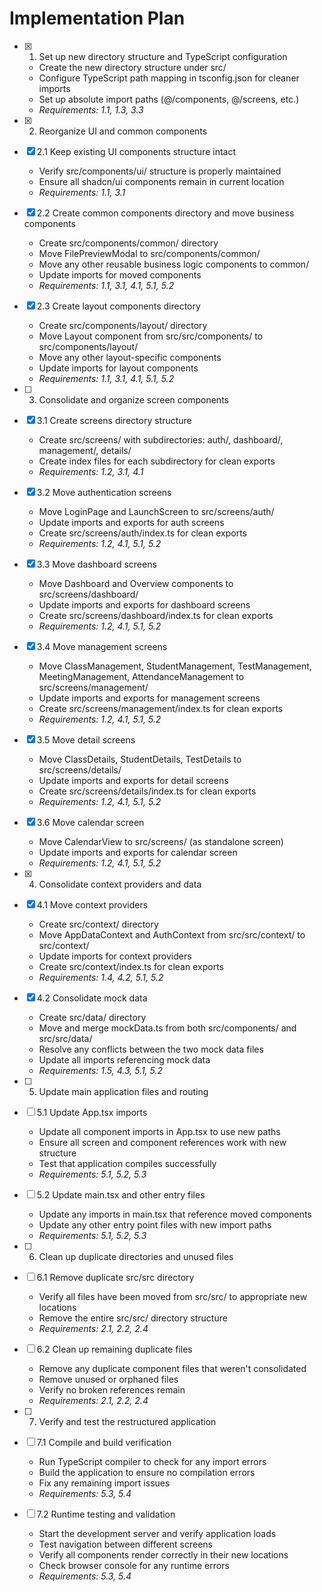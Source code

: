 # Implementation Plan

- [x] 1. Set up new directory structure and TypeScript configuration
  - Create the new directory structure under src/
  - Configure TypeScript path mapping in tsconfig.json for cleaner imports
  - Set up absolute import paths (@/components, @/screens, etc.)
  - _Requirements: 1.1, 1.3, 3.3_

- [x] 2. Reorganize UI and common components
- [x] 2.1 Keep existing UI components structure intact
  - Verify src/components/ui/ structure is properly maintained
  - Ensure all shadcn/ui components remain in current location
  - _Requirements: 1.1, 3.1_

- [x] 2.2 Create common components directory and move business components
  - Create src/components/common/ directory
  - Move FilePreviewModal to src/components/common/
  - Move any other reusable business logic components to common/
  - Update imports for moved components
  - _Requirements: 1.1, 3.1, 4.1, 5.1, 5.2_

- [x] 2.3 Create layout components directory
  - Create src/components/layout/ directory
  - Move Layout component from src/src/components/ to src/components/layout/
  - Move any other layout-specific components
  - Update imports for layout components
  - _Requirements: 1.1, 3.1, 4.1, 5.1, 5.2_

- [ ] 3. Consolidate and organize screen components
- [x] 3.1 Create screens directory structure
  - Create src/screens/ with subdirectories: auth/, dashboard/, management/, details/
  - Create index files for each subdirectory for clean exports
  - _Requirements: 1.2, 3.1, 4.1_

- [x] 3.2 Move authentication screens
  - Move LoginPage and LaunchScreen to src/screens/auth/
  - Update imports and exports for auth screens
  - Create src/screens/auth/index.ts for clean exports
  - _Requirements: 1.2, 4.1, 5.1, 5.2_

- [x] 3.3 Move dashboard screens
  - Move Dashboard and Overview components to src/screens/dashboard/
  - Update imports and exports for dashboard screens
  - Create src/screens/dashboard/index.ts for clean exports
  - _Requirements: 1.2, 4.1, 5.1, 5.2_

- [x] 3.4 Move management screens
  - Move ClassManagement, StudentManagement, TestManagement, MeetingManagement, AttendanceManagement to src/screens/management/
  - Update imports and exports for management screens
  - Create src/screens/management/index.ts for clean exports
  - _Requirements: 1.2, 4.1, 5.1, 5.2_

- [x] 3.5 Move detail screens
  - Move ClassDetails, StudentDetails, TestDetails to src/screens/details/
  - Update imports and exports for detail screens
  - Create src/screens/details/index.ts for clean exports
  - _Requirements: 1.2, 4.1, 5.1, 5.2_

- [x] 3.6 Move calendar screen
  - Move CalendarView to src/screens/ (as standalone screen)
  - Update imports and exports for calendar screen
  - _Requirements: 1.2, 4.1, 5.1, 5.2_

- [x] 4. Consolidate context providers and data
- [x] 4.1 Move context providers
  - Create src/context/ directory
  - Move AppDataContext and AuthContext from src/src/context/ to src/context/
  - Update imports for context providers
  - Create src/context/index.ts for clean exports
  - _Requirements: 1.4, 4.2, 5.1, 5.2_

- [x] 4.2 Consolidate mock data
  - Create src/data/ directory
  - Move and merge mockData.ts from both src/components/ and src/src/data/
  - Resolve any conflicts between the two mock data files
  - Update all imports referencing mock data
  - _Requirements: 1.5, 4.3, 5.1, 5.2_

- [ ] 5. Update main application files and routing
- [ ] 5.1 Update App.tsx imports
  - Update all component imports in App.tsx to use new paths
  - Ensure all screen and component references work with new structure
  - Test that application compiles successfully
  - _Requirements: 5.1, 5.2, 5.3_

- [ ] 5.2 Update main.tsx and other entry files
  - Update any imports in main.tsx that reference moved components
  - Update any other entry point files with new import paths
  - _Requirements: 5.1, 5.2, 5.3_

- [ ] 6. Clean up duplicate directories and unused files
- [ ] 6.1 Remove duplicate src/src directory
  - Verify all files have been moved from src/src/ to appropriate new locations
  - Remove the entire src/src/ directory structure
  - _Requirements: 2.1, 2.2, 2.4_

- [ ] 6.2 Clean up remaining duplicate files
  - Remove any duplicate component files that weren't consolidated
  - Remove unused or orphaned files
  - Verify no broken references remain
  - _Requirements: 2.1, 2.2, 2.4_

- [ ] 7. Verify and test the restructured application
- [ ] 7.1 Compile and build verification
  - Run TypeScript compiler to check for any import errors
  - Build the application to ensure no compilation errors
  - Fix any remaining import issues
  - _Requirements: 5.3, 5.4_

- [ ] 7.2 Runtime testing and validation
  - Start the development server and verify application loads
  - Test navigation between different screens
  - Verify all components render correctly in their new locations
  - Check browser console for any runtime errors
  - _Requirements: 5.3, 5.4_